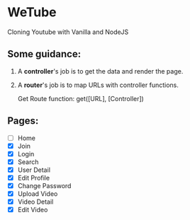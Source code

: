 # WeTube

Cloning Youtube with Vanilla and NodeJS

## Some guidance:

1. A **controller**'s job is to get the data and render the page.
2. A **router**'s job is to map URLs with controller functions.

   Get Route function: get([URL], [Controller])

## Pages:

- [ ] Home
- [x] Join
- [x] Login
- [x] Search
- [x] User Detail
- [x] Edit Profile
- [x] Change Password
- [x] Upload Video
- [x] Video Detail
- [x] Edit Video

